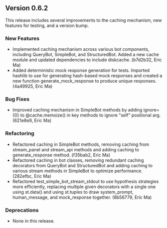 ## Version 0.6.2

This release includes several improvements to the caching mechanism, new features for testing, and a version bump.

### New Features

- Implemented caching mechanism across various bot components, including QueryBot, SimpleBot, and StructuredBot. Added a new cache module and updated dependencies to include diskcache. (b7d2b32, Eric Ma)
- Added deterministic mock response generation for tests. Imported hashlib to use for generating hash-based mock responses and created a new function generate\_mock\_response to produce unique responses. (4a49925, Eric Ma)

### Bug Fixes

- Improved caching mechanism in SimpleBot methods by adding ignore={0} to @cache.memoize() in key methods to ignore "self" positional arg. (621e8e9, Eric Ma)

### Refactoring

- Refactored caching in SimpleBot methods, removing caching from stream\_panel and stream\_api methods and adding caching to generate\_response method. (f35bab2, Eric Ma)
- Refactored caching in bot classes, removing redundant caching decorators from QueryBot and StructuredBot and adding caching to various stream methods in SimpleBot to optimize performance. (282efbc, Eric Ma)
- Refactored test\_simple\_bot\_stream\_stdout to use hypothesis strategies more efficiently, replacing multiple given decorators with a single one using st.data() and using st.tuples to draw system\_prompt, human\_message, and mock\_response together. (8b56779, Eric Ma)

### Deprecations

- None in this release.
